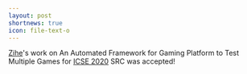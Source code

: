 ```yaml
---
layout: post
shortnews: true
icon: file-text-o
---
```

[Zihe][]'s work on An Automated Framework for Gaming Platform to Test Multiple Games for [ICSE 2020] SRC was accepted!

[Zihe]: https://zihesong.github.io/
[ICSE 2020]: https://conf.researchr.org/track/icse-2020/icse-2020-ACM-Student-Research-Competition